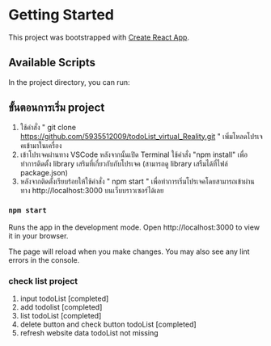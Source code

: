# Getting Started 

This project was bootstrapped with [Create React App](https://github.com/facebook/create-react-app).

## Available Scripts

In the project directory, you can run:

## ขั้นตอนการเริ่ม project
1. ใช้คำสั่ง  " git clone https://github.com/5935512009/todoList_virtual_Reality.git " เพิ่มโหลดโปรเจคเข้ามาในเครื่อง
2. เข้าโปรเจคผ่านทาง VSCode หลังจากนั้นเปิด Terminal ใช้คำสั่ง "npm install" เพื่อทำการติดตั้ง library เสริมที่เกี่ยวกับกับโปรเจค (สามารถดู library เสรืมได้ที่ไฟล์ package.json)
3. หลังจากติดตั้งเรียบร้อยให้ใช้คำสั่ง " npm start " เพื่อทำการเริ่มโปรเจคโดยสามารถเข้าผ่านทาง http://localhost:3000 บนเว็บบราวเซอร์ได้เลย

### `npm start`
Runs the app in the development mode.
Open http://localhost:3000 to view it in your browser.

The page will reload when you make changes.
You may also see any lint errors in the console.

### check list project

1. input todoList [completed]
2. add todolist [completed]
3. list todoList [completed]
4. delete button and check button todoList [completed]
5. refresh website data todoList not missing
